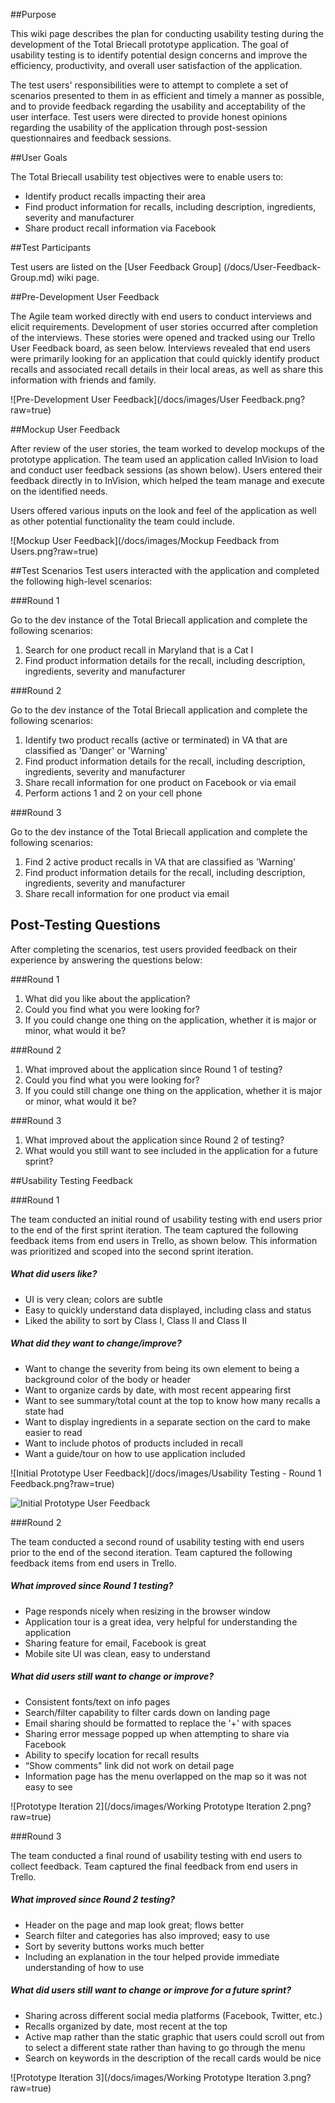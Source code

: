 ##Purpose

This wiki page describes the plan for conducting usability testing during the development of the Total Briecall prototype application. The goal of usability testing is to identify potential design concerns and improve the efficiency, productivity, and overall user satisfaction of the application.

The test users' responsibilities were to attempt to complete a set of scenarios presented to them in as efficient and timely a manner as possible, and to provide feedback regarding the usability and acceptability of the user interface.  Test users were directed to provide honest opinions regarding the usability of the application through post-session questionnaires and feedback sessions.

##User Goals

The Total Briecall usability test objectives were to enable users to:
 - Identify product recalls impacting their area 
 - Find product information for recalls, including description, ingredients, severity and manufacturer 
 - Share product recall information via Facebook

##Test Participants

Test users are listed on the [User Feedback Group] (/docs/User-Feedback-Group.md) wiki page.

##Pre-Development User Feedback

The Agile team worked directly with end users to conduct interviews and elicit requirements. Development of user stories occurred after completion of the interviews. These stories were opened and tracked using our Trello User Feedback board, as seen below. Interviews revealed that end users were primarily looking for an application that could quickly identify product recalls and associated recall details in their local areas, as well as share this information with friends and family. 

![Pre-Development User Feedback](/docs/images/User Feedback.png?raw=true)

##Mockup User Feedback

After review of the user stories, the team worked to develop mockups of the prototype application. The team used an application called InVision to load and conduct user feedback sessions (as shown below). Users entered their feedback directly in to InVision, which helped the team manage and execute on the identified needs. 

Users offered various inputs on the look and feel of the application as well as other potential functionality the team could include.

![Mockup User Feedback](/docs/images/Mockup Feedback from Users.png?raw=true)

##Test Scenarios
Test users interacted with the application and completed the following high-level scenarios:

###Round 1

Go to the dev instance of the Total Briecall application and complete the following scenarios:

 1. Search for one product recall in Maryland that is a Cat I 
 1. Find product information details for the recall, including description, ingredients, severity and manufacturer 

###Round 2

Go to the dev instance of the Total Briecall application and complete the following scenarios:

 1. Identify two product recalls (active or terminated) in VA that are classified as 'Danger' or 'Warning'
 1. Find product information details for the recall, including description, ingredients, severity and manufacturer 
 1. Share recall information for one product on Facebook or via email
 1. Perform actions 1 and 2 on your cell phone

###Round 3

Go to the dev instance of the Total Briecall application and complete the following scenarios:

 1. Find 2 active product recalls in VA that are classified as 'Warning'
 1. Find product information details for the recall, including description, ingredients, severity and manufacturer 
 1. Share recall information for one product via email

## Post-Testing Questions

After completing the scenarios, test users provided feedback on their experience by answering the questions below:

###Round 1

 1. What did you like about the application? 
 1. Could you find what you were looking for?
 1. If you could change one thing on the application, whether it is major or minor, what would it be? 

###Round 2

 1. What improved about the application since Round 1 of testing? 
 1. Could you find what you were looking for?
 1. If you could still change one thing on the application, whether it is major or minor, what would it be? 

###Round 3

 1. What improved about the application since Round 2 of testing? 
 1. What would you still want to see included in the application for a future sprint?

##Usability Testing Feedback

###Round 1

The team conducted an initial round of usability testing with end users prior to the end of the first sprint iteration. The team captured the following feedback items from end users in Trello, as shown below.  This information was prioritized and scoped into the second sprint iteration.

##### What did users like?
- UI is very clean; colors are subtle
- Easy to quickly understand data displayed, including class and status 
- Liked the ability to sort by Class I, Class II and Class II

##### What did they want to change/improve?
- Want to change the severity from being its own element to being a background color of the body or header
- Want to organize cards by date, with most recent appearing first
- Want to see summary/total count at the top to know how many recalls a state had
- Want to display ingredients in a separate section on the card to make easier to read 
- Want to include photos of products included in recall 
- Want a guide/tour on how to use application included

![Initial Prototype User Feedback](/docs/images/Usability Testing - Round 1 Feedback.png?raw=true)

![Initial Prototype User Feedback](/docs/images/mobile-usability-test.png?raw=true)

###Round 2

The team conducted a second round of usability testing with end users prior to the end of the second iteration. Team captured the following feedback items from end users in Trello.

##### What improved since Round 1 testing?
- Page responds nicely when resizing in the browser window
- Application tour is a great idea, very helpful for understanding the application 
- Sharing feature for email, Facebook is great
- Mobile site UI was clean, easy to understand

##### What did users still want to change or improve?
- Consistent fonts/text on info pages
- Search/filter capability to filter cards down on landing page
- Email sharing should be formatted to replace the '+' with spaces
- Sharing error message popped up when attempting to share via Facebook
- Ability to specify location for recall results
- “Show comments" link did not work on detail page
- Information page has the menu overlapped on the map so it was not easy to see

![Prototype Iteration 2](/docs/images/Working Prototype Iteration 2.png?raw=true)

###Round 3

The team conducted a final round of usability testing with end users to collect feedback. Team captured the final feedback from end users in Trello.

##### What improved since Round 2 testing?
- Header on the page and map look great; flows better
- Search filter and categories has also improved; easy to use
- Sort by severity buttons works much better
- Including an explanation in the tour helped provide immediate understanding of how to use


##### What did users still want to change or improve for a future sprint?
- Sharing across different social media platforms (Facebook, Twitter, etc.)
- Recalls organized by date, most recent at the top
- Active map rather than the static graphic that users could scroll out from to select a different state rather than having to go through the menu
- Search on keywords in the description of the recall cards would be nice


![Prototype Iteration 3](/docs/images/Working Prototype Iteration 3.png?raw=true)

